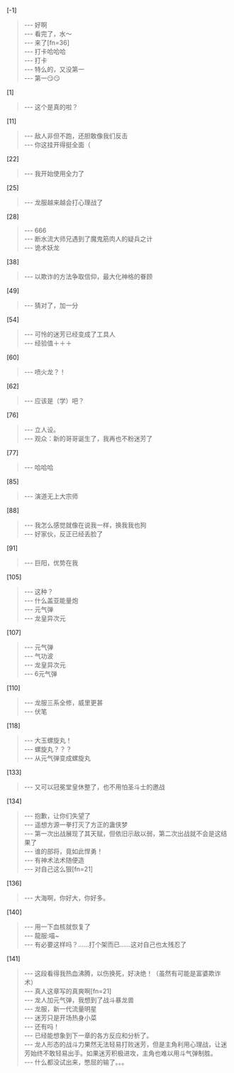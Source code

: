 
[-1] 
>--- 好啊<br>
>--- 看完了，水～<br>
>--- 来了[fn=36]<br>
>--- 打卡哈哈哈<br>
>--- 打卡<br>
>--- 特么的，又没第一<br>
>--- 第一😏😏<br>

[1] 
>--- 这个是真的啦？<br>

[11] 
>--- 敌人非但不跑，还胆敢像我们反击<br>
>--- 你这挂开得挺全面（<br>

[22] 
>--- 我开始使用全力了<br>

[25] 
>--- 龙服越来越会打心理战了<br>

[28] 
>--- 666<br>
>--- 断水流大师兄遇到了魔鬼筋肉人的疑兵之计<br>
>--- 诡术妖龙<br>

[38] 
>--- 以欺诈的方法争取信仰，最大化神格的眷顾<br>

[49] 
>--- 猜对了，加一分<br>

[54] 
>--- 可怜的迷芳已经变成了工具人<br>
>--- 经验值＋＋＋<br>

[60] 
>--- 喷火龙？！<br>

[62] 
>--- 应该是（学）吧？<br>

[76] 
>--- 立人设。<br>
>--- 观众：新的哥哥诞生了，我再也不粉迷芳了<br>

[77] 
>--- 哈哈哈<br>

[85] 
>--- 演道无上大宗师<br>

[88] 
>--- 我怎么感觉就像在说我一样，换我我也狗<br>
>--- 好家伙，反正已经丢脸了<br>

[91] 
>--- 巨阳，优势在我<br>

[105] 
>--- 这种？<br>
>--- 什么盖亚能量炮<br>
>--- 元气弹<br>
>--- 龙皇异次元<br>

[107] 
>--- 元气弹<br>
>--- 气功波<br>
>--- 龙皇异次元<br>
>--- 6元气弹<br>

[110] 
>--- 龙服三系全修，威里更甚<br>
>--- 伏笔<br>

[118] 
>--- 大玉螺旋丸！<br>
>--- 螺旋丸？？？<br>
>--- 从元气弹变成螺旋丸<br>

[133] 
>--- 又可以冠冕堂皇休整了，也不用怕圣斗士的邀战<br>

[134] 
>--- 抱歉，让你们失望了<br>
>--- 遥想方源一拳打灭了方正的蛊侠梦<br>
>--- 第一次出战展现了其天赋，但依旧示敌以弱，第二次出战就不会是这结果了<br>
>--- 谁的部将，竟如此悍勇！<br>
>--- 有神术法术随便造<br>
>--- 对自己这么狠[fn=21]<br>

[136] 
>--- 大海啊，你好大，你好多。<br>

[140] 
>--- 用一下血核就恢复了<br>
>--- 龍服:喵~<br>
>--- 有必要这样吗？……打个架而已……这对自己也太残忍了<br>

[141] 
>--- 这段看得我热血沸腾，以伤换死，好决绝！（虽然有可能是富婆欺诈术）<br>
>--- 真人这章写的真爽啊[fn=21]<br>
>--- 龙人加元气弹，我想到了战斗暴龙兽<br>
>--- 龙服，新一代流量明星<br>
>--- 迷芳只是开场热身小菜<br>
>--- 还有吗！<br>
>--- 已经能想象到下一章的各方反应和分析了。<br>
>--- 龙人形态的战斗力果然无法轻易打败迷芳，但是主角利用心理战，让迷芳始终不敢轻易出手。如果迷芳积极进攻，主角也难以用斗气弹制胜。<br>
>--- 什么都没试出来，憋屈的输了。。。<br>
